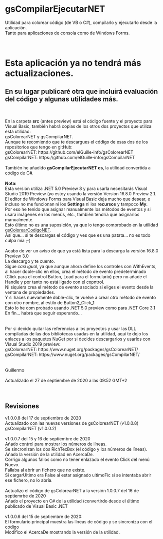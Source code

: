 # gsCompilarEjecutarNET
Utilidad para colorear código (de VB o C#), compilarlo y ejecutarlo desde la aplicación.<br>
Tanto para aplicaciones de consola como de Windows Forms.<br>
<br>
<br>
# Esta aplicación ya no tendrá más actualizaciones.
## En su lugar publicaré otra que incluirá evaluación del código y algunas utilidades más.
<br>
<br>
En la carpeta <b>src</b> (antes preview) está el código fuente y el proyecto para Visual Basic, también habrá copias de los otros dos proyectos que utiliza esta utilidad:<br>
gsColorearNET y gsCompilarNET.<br>
Aunque te recomiendo que te descargues el código de esas dos de los repositorios que tengo en gitHub:<br>
gsColorearNET: https://github.com/elGuille-info/gsColorearNET<br>
gsCompilarNET: https://github.com/elGuille-info/gsCompilarNET<br>
<br>
También he añadido <b>gsCompilarEjecutarNET cs</b>, la utilidad convertida a código de C#.<br>
<br>
<b>Nota:</b><br>
Esta versión utiliza .NET 5.0 Preview 8 y para usarla necesitarás Visual Studio 2019 Preview (yo estoy usando la versión Version 16.8.0 Preview 2.1.<br>
El editor de Windows Forms para Visual Basic deja mucho que desear, e incluso no me funcionan ni los <b>Settings</b> ni los <b>recursos</b> y tampoco <b>My</b>.<br>
Por eso he tenido que asignar manualmente los métodos de eventos y si usara imágenes en los menús, etc., también tendría que asignarlos manualmente.<br>
Esto último no es una suposición, ya que lo tengo comprobado en la utilidad <a href="https://github.com/elGuille-info/gsColorearCodigoNET">gsColorearCodigoNET</a>.<br>
Así que... si te descargas el código y ves que es una patata... no es todo culpa mía ;-)<br>
<br>
Acabo de ver un aviso de que ya está lista para la descarga la versión 16.8.0 Preview 3.0<br>
La descargo y te cuento.<br>
Sigue <i>casi igual</i>, ya que aunque ahora define los controles con WithEvents, al hacer doble-clic en ellos, crea el método de evento predeterminado (Click para el control Button, Load para el formulario) pero no añade el Handle y por tanto no está ligado con el copntrol.<br>
Ni siquiera crea el método de evento asociado si eliges el evento desde la ventana de propiedades.<br>
Y si haces nuevamente doble-clic, te vuelve a crear otro método de evento con otro nombre, al estilo de Button2_Click_1<br>
Esto lo he com probado usando .NET 5.0 preview como para .NET Core 3.1<br>
En fin... habrá que seguir esperando...<br>
<br>
<br>
Por si decido quitar las referencias a los proyectos y usar las DLL compiladas de las dos bibliotecas usadas en la utilidad, aquí te dejo los enlaces a los paquetes NuGet por si decides descargarlos y usarlos con Visual Studio 2019 preview:<br>
gsColorearNET: https://www.nuget.org/packages/gsColorearNET/<br>
gsCompilarNET: https://www.nuget.org/packages/gsCompilarNET/<br>
<br>
<br>
Guillermo<br>
<br>
Actualizado el 27 de septiembre de 2020 a las 09:52 GMT+2<br>
<br>
<br>
<h2>Revisiones</h2>
v1.0.0.8 del 17 de septiembre de 2020<br>
Actualizado con las nuevas versiones de gsColorearNET (v1.0.0.8) gsCompilarNET (v1.0.0.2)<br>
<br>
v1.0.0.7 del 15 y 16 de septiembre de 2020<br>
Añado control para mostrar los números de líneas.<br>
Se sincronizan los dos RichTexBox (el código y los números de líneas).<br>
Añado la versión de la utilidad en AcercaDe.<br>
Corrigo algunos fallos como no tener enlazado el evento Click del menú Nuevo.<br>
Fallaba al abrir un fichero que no existe.<br>
Si cargarUltimo era False al estar asignado ultimoFic si se intentaba abrir ese fichero, no lo abría.<br>
<br>
Actualizo el código de gsColorearNET a la versión 1.0.0.7 del 16 de septiemrbe de 2020<br>
Añado el proyecto en C# de la utilidad (convertirdo desde el último publicado de Visual Basic .NET<br>
<br>
v1.0.0.6 del 15 de septiembre de 2020:<br>
El formulario principal muestra las líneas de código y se sincroniza con el código<br>
Modifico el AcercaDe mostrando la versión de la utilidad.<br>
